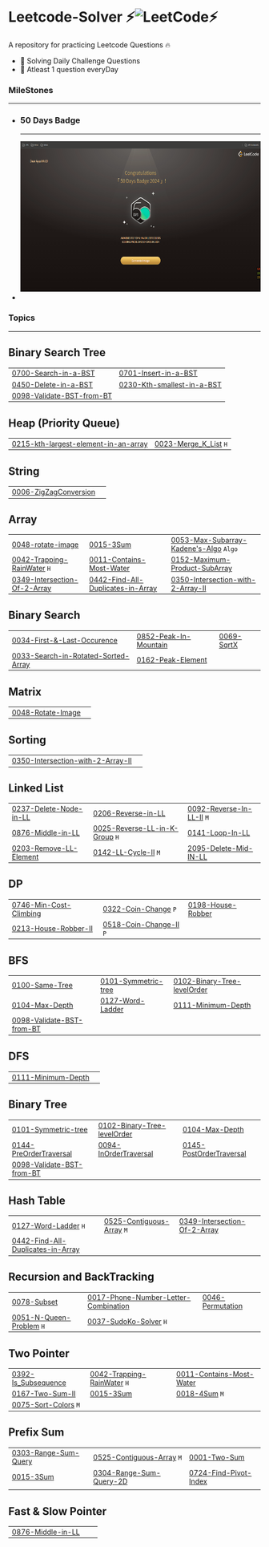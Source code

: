 # Leetcode-Solver ⚡️![LeetCode](https://img.shields.io/badge/LeetCode-000000?style=for-the-badge&logo=LeetCode&logoColor=#d16c06)⚡️
A repository for practicing Leetcode Questions 🔥
- 🚀 Solving Daily Challenge Questions 
- 🎉 Atleast 1 question everyDay
### MileStones
---
- ### 50 Days Badge
  ---
  <img src="Image/Screenshot (233).png" width="600" height="300"/>
- 
### Topics
---
## Binary Search Tree
|  |  |
| ------- | ------- |
| [0700-Search-in-a-BST](https://github.com/AyushKUMAR031/Leetcode-Practise/blob/main/Q100%2B/Q700_Search_in_BST.cpp) |[0701-Insert-in-a-BST](https://github.com/AyushKUMAR031/Leetcode-Practise/blob/main/Q100%2B/Q701_Insert_in_BST.cpp) |
| [0450-Delete-in-a-BST](https://github.com/AyushKUMAR031/Leetcode-Practise/blob/main/Q100%2B/Q450_Delete_in_BST.cpp) | [0230-Kth-smallest-in-a-BST](https://github.com/AyushKUMAR031/Leetcode-Practise/blob/main/Q100%2B/Q230_Kth_smallest_in_BST.cpp) |
|[0098-Validate-BST-from-BT](https://github.com/AyushKUMAR031/Leetcode-Practise/blob/main/Folder_To_Q0010%2B/Q98_Validate_BST.cpp) |||

## Heap (Priority Queue)
|  |  |
| ------- | ------- |
| [0215-kth-largest-element-in-an-array](https://github.com/AyushKUMAR031/Leetcode-Practise/blob/main/Q100%2B/Q215_Kth_Largest_in_array.cpp) |[0023-Merge_K_List](https://github.com/AyushKUMAR031/Leetcode-Practise/blob/main/Folder_To_Q0010%2B/Q23_Merge_K_List.cpp) `H` |

## String
|  |  |
| ------- | ------- |
| [0006-ZigZagConversion](https://github.com/AyushKUMAR031/Leetcode-Practise/blob/main/Folder_To_Q0001%2B/Q6_ZigZag_Converison.cpp) |[]()|

## Array
|  |  |  |
| ------- | ------- | ------- |
|[0048-rotate-image](https://github.com/AyushKUMAR031/LeetCode_Submissions/tree/master/0048-rotate-image)|[0015-3Sum](https://github.com/AyushKUMAR031/Leetcode-Practise/blob/main/Folder_To_Q0010%2B/Q15_3Sum.cpp)|[0053-Max-Subarray-Kadene's-Algo](https://github.com/AyushKUMAR031/Leetcode-Practise/blob/main/Folder_To_Q0010%2B/Q53_Maximum_SubArray.cpp) `Algo`|
|[0042-Trapping-RainWater](https://github.com/AyushKUMAR031/Leetcode-Practise/blob/main/Folder_To_Q0010%2B/Q42_Trapping_Rain_Water.cpp) `H`|[0011-Contains-Most-Water](https://github.com/AyushKUMAR031/Leetcode-Practise/blob/main/Folder_To_Q0010%2B/Q11_Contains_Most_Water.cpp)|[0152-Maximum-Product-SubArray](https://github.com/AyushKUMAR031/Leetcode-Practise/blob/main/Folder_To_Q0100%2B/Q152_Maximum_Product_Subarray.cpp)|
|[0349-Intersection-Of-2-Array](https://github.com/AyushKUMAR031/Leetcode-Practise/blob/main/Folder_To_Q0100%2B/Q349_Intersection_Of_2_Array.cpp)|[0442-Find-All-Duplicates-in-Array](https://github.com/AyushKUMAR031/Leetcode-Practise/blob/main/Folder_To_Q0100%2B/Q442_Find_All_Duplicates_in_an_Array.cpp)|[0350-Intersection-with-2-Array-II](https://github.com/AyushKUMAR031/Leetcode-Practise/blob/main/Folder_To_Q0100%2B/Q350_Interaction_with_2_Array_II.cpp)|

## Binary Search
|  |  |  |
| ------- | ------- | ------- |
| [0034-First-&-Last-Occurence](https://github.com/AyushKUMAR031/Leetcode-Practise/blob/main/Folder_To_Q0010%2B/Q34_Find_First_%26_Last_Occurence.cpp) |[0852-Peak-In-Mountain](https://github.com/AyushKUMAR031/Leetcode-Practise/blob/main/Folder_To_Q0100%2B/Q852_Peak_in_Mountain.cpp)|[0069-SqrtX](https://github.com/AyushKUMAR031/Leetcode-Practise/blob/main/Folder_To_Q0010+/Q69_Sqrt(x).cpp)|
|[0033-Search-in-Rotated-Sorted-Array](https://github.com/AyushKUMAR031/Leetcode-Practise/blob/main/Folder_To_Q0010%2B/Q33_Search_in_Rotated_Sorted_Array.cpp)|[0162-Peak-Element](https://github.com/AyushKUMAR031/Leetcode-Practise/blob/main/Folder_To_Q0100%2B/Q162_Find_Peak_Element.cpp)||

## Matrix
|  |  |
| ------- | ------- |
| [0048-Rotate-Image](https://github.com/AyushKUMAR031/Leetcode-Practise/blob/main/Folder_To_Q0010%2B/Q48_Rotate_Image.cpp) |[]()|

## Sorting
|  |  |
| ------- | ------- |
| [0350-Intersection-with-2-Array-II](https://github.com/AyushKUMAR031/Leetcode-Practise/blob/main/Folder_To_Q0100%2B/Q350_Interaction_with_2_Array_II.cpp) |[]()|

## Linked List
|  |  |  |
| ------- | ------- | ------- |
| [0237-Delete-Node-in-LL](https://github.com/AyushKUMAR031/Leetcode-Practise/blob/main/Folder_To_Q0100%2B/Q237_Delete_Node_in_LL.cpp) |[0206-Reverse-in-LL](https://github.com/AyushKUMAR031/Leetcode-Practise/blob/main/Folder_To_Q0100%2B/Q206_Reverse_in_LL.cpp)|[0092-Reverse-In-LL-II](https://github.com/AyushKUMAR031/Leetcode-Practise/blob/main/Folder_To_Q0010%2B/Q92_Reverse_in_LL_II.cpp) `M`|
|[0876-Middle-in-LL](https://github.com/AyushKUMAR031/Leetcode-Practise/blob/main/Folder_To_Q0100%2B/Q876_Middle_In_LL.cpp)|[0025-Reverse-LL-in-K-Group](https://github.com/AyushKUMAR031/Leetcode-Practise/blob/main/Folder_To_Q0010%2B/Q25_Reverese_LL_in_K_Group.cpp) `H`|[0141-Loop-In-LL](https://github.com/AyushKUMAR031/Leetcode-Practise/blob/main/Folder_To_Q0100%2B/Q141_Loop_In_LL.cpp)|
|[0203-Remove-LL-Element](https://github.com/AyushKUMAR031/Leetcode-Practise/blob/main/Folder_To_Q0100%2B/Q203_Remove_LL_Element.cpp)|[0142-LL-Cycle-II](https://github.com/AyushKUMAR031/Leetcode-Practise/blob/main/Folder_To_Q0100%2B/Q142_LL_Cycle_II.cpp) `M`|[2095-Delete-Mid-IN-LL](https://github.com/AyushKUMAR031/Leetcode-Practise/blob/main/Folder_To_Q1000%2B/Q2095_Delete_The_Mid_LL.cpp)|

## DP
|  |  |  |
| ------- | ------- | ------- |
| [0746-Min-Cost-Climbing](https://github.com/AyushKUMAR031/Leetcode-Practise/blob/main/Folder_To_Q0100%2B/Q746_Min_cost_Climbing_Stairs.cpp) |[0322-Coin-Change](https://github.com/AyushKUMAR031/Leetcode-Practise/blob/main/Folder_To_Q0100%2B/Q322_Coin_Change.cpp) `P`|[0198-House-Robber](https://github.com/AyushKUMAR031/Leetcode-Practise/blob/main/Folder_To_Q0100%2B/Q198_House_Robber.cpp)|
|[0213-House-Robber-II](https://github.com/AyushKUMAR031/Leetcode-Practise/blob/main/Folder_To_Q0100%2B/Q213_House_Robber_II.cpp)|[0518-Coin-Change-II](https://github.com/AyushKUMAR031/Leetcode-Practise/blob/main/Folder_To_Q0100%2B/Q518_Coin_Change_II.cpp) `P`||

## BFS
|  |  |  |
| ------- | ------- | ------- |
| [0100-Same-Tree](https://github.com/AyushKUMAR031/Leetcode-Practise/blob/main/Folder_To_Q0100%2B/Q100_Same_Tree.cpp) |[0101-Symmetric-tree](https://github.com/AyushKUMAR031/Leetcode-Practise/blob/main/Folder_To_Q0100%2B/Q101_Symmetric_tree.cpp) |[0102-Binary-Tree-levelOrder](https://github.com/AyushKUMAR031/Leetcode-Practise/blob/main/Folder_To_Q0100%2B/Q102_Binary_Tree_Level_Order.cpp) |
|[0104-Max-Depth](https://github.com/AyushKUMAR031/Leetcode-Practise/blob/main/Folder_To_Q0100%2B/Q104_Maximum_Depth_in_Binary_tree.cpp) |[0127-Word-Ladder](https://github.com/AyushKUMAR031/Leetcode-Practise/blob/main/Folder_To_Q0100%2B/Q127_Word_Ladder.cpp) | [0111-Minimum-Depth](https://github.com/AyushKUMAR031/Leetcode-Practise/blob/main/Folder_To_Q0100%2B/Q111_Minimum_depth.cpp) |
|[0098-Validate-BST-from-BT](https://github.com/AyushKUMAR031/Leetcode-Practise/blob/main/Folder_To_Q0010%2B/Q98_Validate_BST.cpp) | | |

## DFS
|  |  |
| ------- | ------- |
| [0111-Minimum-Depth](https://github.com/AyushKUMAR031/Leetcode-Practise/blob/main/Folder_To_Q0100%2B/Q111_Minimum_depth.cpp) |[]()|

## Binary Tree
|  |  |  |
| ------- | ------- | ------- |
| [0101-Symmetric-tree](https://github.com/AyushKUMAR031/Leetcode-Practise/blob/main/Folder_To_Q0100%2B/Q101_Symmetric_tree.cpp)|[0102-Binary-Tree-levelOrder](https://github.com/AyushKUMAR031/Leetcode-Practise/blob/main/Folder_To_Q0100%2B/Q102_Binary_Tree_Level_Order.cpp) | [0104-Max-Depth](https://github.com/AyushKUMAR031/Leetcode-Practise/blob/main/Folder_To_Q0100%2B/Q104_Maximum_Depth_in_Binary_tree.cpp)|
| [0144-PreOrderTraversal](https://github.com/AyushKUMAR031/Leetcode-Practise/blob/main/Folder_To_Q0100%2B/Q144_PreOrderTraversal.cpp)|[0094-InOrderTraversal](https://github.com/AyushKUMAR031/Leetcode-Practise/blob/main/Folder_To_Q0010%2B/Q94_InOrderTraversal.cpp)| [0145-PostOrderTraversal](https://github.com/AyushKUMAR031/Leetcode-Practise/blob/main/Folder_To_Q0100%2B/Q145_PostOrderTraversal.cpp)| 
|[0098-Validate-BST-from-BT](https://github.com/AyushKUMAR031/Leetcode-Practise/blob/main/Folder_To_Q0010%2B/Q98_Validate_BST.cpp) | | |

## Hash Table
|  |  |  |
| ------- | ------- | ------- |
| [0127-Word-Ladder](https://github.com/AyushKUMAR031/Leetcode-Practise/blob/main/Folder_To_Q0100%2B/Q127_Word_Ladder.cpp) `H` |[0525-Contiguous-Array](https://github.com/AyushKUMAR031/Leetcode-Practise/blob/main/Folder_To_Q0100%2B/Q525_Contiguous_Array.cpp) `M`|[0349-Intersection-Of-2-Array](https://github.com/AyushKUMAR031/Leetcode-Practise/blob/main/Folder_To_Q0100%2B/Q349_Intersection_Of_2_Array.cpp)|
|[0442-Find-All-Duplicates-in-Array](https://github.com/AyushKUMAR031/Leetcode-Practise/blob/main/Folder_To_Q0100%2B/Q442_Find_All_Duplicates_in_an_Array.cpp)|||

## Recursion and BackTracking
|  |  |  |
| ------- | ------- | ------- |
| [0078-Subset](https://github.com/AyushKUMAR031/Leetcode-Practise/blob/main/Folder_To_Q0010%2B/Q78_Subset.cpp) |[0017-Phone-Number-Letter-Combination](https://github.com/AyushKUMAR031/Leetcode-Practise/blob/main/Folder_To_Q0010%2B/Q17_Letter_Combination_Phone_Number.cpp)| [0046-Permutation](https://github.com/AyushKUMAR031/Leetcode-Practise/blob/main/Folder_To_Q0010%2B/Q46_Permutation.cpp) |
|[0051-N-Queen-Problem](https://github.com/AyushKUMAR031/Leetcode-Practise/blob/main/Folder_To_Q0010%2B/Q51_N_Queen.cpp) `H`| [0037-SudoKo-Solver](https://github.com/AyushKUMAR031/Leetcode-Practise/blob/main/Folder_To_Q0010%2B/Q37_SudoKo_Solver.cpp) `H`||

## Two Pointer
|  |  |  |
| ------- | ------- | ------- |
| [0392-Is_Subsequence](https://github.com/AyushKUMAR031/Leetcode-Practise/blob/main/Folder_To_Q0100%2B/Q392_Is_Subsequence.cpp) |[0042-Trapping-RainWater](https://github.com/AyushKUMAR031/Leetcode-Practise/blob/main/Folder_To_Q0010%2B/Q42_Trapping_Rain_Water.cpp) `H`|[0011-Contains-Most-Water](https://github.com/AyushKUMAR031/Leetcode-Practise/blob/main/Folder_To_Q0010%2B/Q11_Contains_Most_Water.cpp)|
|[0167-Two-Sum-II](https://github.com/AyushKUMAR031/Leetcode-Practise/blob/main/Folder_To_Q0100%2B/Q167_Two_Sum_II.cpp)|[0015-3Sum](https://github.com/AyushKUMAR031/Leetcode-Practise/blob/main/Folder_To_Q0010%2B/Q15_3Sum.cpp)|[0018-4Sum](https://github.com/AyushKUMAR031/Leetcode-Practise/blob/main/Folder_To_Q0010%2B/Q18_4Sum.cpp) `M`|
|[0075-Sort-Colors](https://github.com/AyushKUMAR031/Leetcode-Practise/blob/main/Folder_To_Q0010%2B/Q75_Sort_Colors.cpp) `M`|||

## Prefix Sum
|  |  |  |
| ------- | ------- | ------- |
| [0303-Range-Sum-Query](https://github.com/AyushKUMAR031/Leetcode-Practise/blob/main/Folder_To_Q0100%2B/Q303_Range_Sum_Query(Prefix_Sum).cpp) |[0525-Contiguous-Array](https://github.com/AyushKUMAR031/Leetcode-Practise/blob/main/Folder_To_Q0100%2B/Q525_Contiguous_Array.cpp) `M`|[0001-Two-Sum](https://github.com/AyushKUMAR031/Leetcode-Practise/blob/main/Folder_To_Q0001+/Q1_Two_Sum.cpp)|
|[0015-3Sum](https://github.com/AyushKUMAR031/Leetcode-Practise/blob/main/Folder_To_Q0010%2B/Q15_3Sum.cpp)|[0304-Range-Sum-Query-2D](https://github.com/AyushKUMAR031/Leetcode-Practise/blob/main/Folder_To_Q0100%2B/Q304_Range_Sum_Query_2D.cpp)|[0724-Find-Pivot-Index](https://github.com/AyushKUMAR031/Leetcode-Practise/blob/main/Folder_To_Q0100%2B/Q724_Find_Pivot_Index.cpp)|
|[]()|[]()|[]()|

## Fast & Slow Pointer
|  |  |  |
| ------- | ------- | ------- |
| [0876-Middle-in-LL](https://github.com/AyushKUMAR031/Leetcode-Practise/blob/main/Folder_To_Q0100%2B/Q876_Middle_In_LL.cpp) |[]()|[]()|

<!-- ## New Topic
|  |  |
| ------- | ------- |
| []() |[]()| -->
